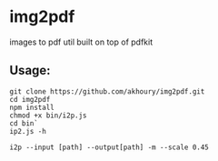 img2pdf
=======

images to pdf util built on top of pdfkit

## Usage: ##
    git clone https://github.com/akhoury/img2pdf.git
    cd img2pdf
    npm install
    chmod +x bin/i2p.js
    cd bin`
    ip2.js -h
    
    i2p --input [path] --output[path] -m --scale 0.45
